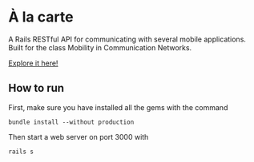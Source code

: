# À la carte

A Rails RESTful API for communicating with several mobile applications. Built for the class Mobility in Communication Networks.

[Explore it here!](http://rails-alacarte-server.herokuapp.com/)

## How to run

First, make sure you have installed all the gems with the command

    bundle install --without production

Then start a web server on port 3000 with

    rails s
